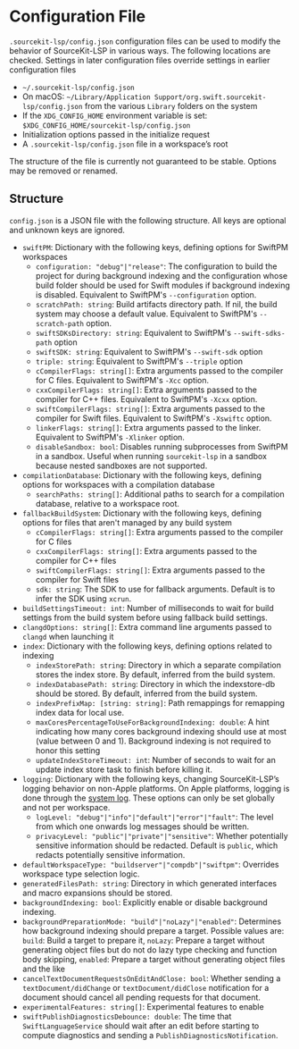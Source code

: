 # Configuration File

`.sourcekit-lsp/config.json` configuration files can be used to modify the behavior of SourceKit-LSP in various ways. The following locations are checked. Settings in later configuration files override settings in earlier configuration files
- `~/.sourcekit-lsp/config.json`
- On macOS: `~/Library/Application Support/org.swift.sourcekit-lsp/config.json` from the various `Library` folders on the system
- If the `XDG_CONFIG_HOME` environment variable is set: `$XDG_CONFIG_HOME/sourcekit-lsp/config.json`
- Initialization options passed in the initialize request
- A `.sourcekit-lsp/config.json` file in a workspace’s root

The structure of the file is currently not guaranteed to be stable. Options may be removed or renamed.

## Structure

`config.json` is a JSON file with the following structure. All keys are optional and unknown keys are ignored.

- `swiftPM`: Dictionary with the following keys, defining options for SwiftPM workspaces
  - `configuration: "debug"|"release"`: The configuration to build the project for during background indexing and the configuration whose build folder should be used for Swift modules if background indexing is disabled. Equivalent to SwiftPM's `--configuration` option.
  - `scratchPath: string`: Build artifacts directory path. If nil, the build system may choose a default value. Equivalent to SwiftPM's `--scratch-path` option.
  - `swiftSDKsDirectory: string`: Equivalent to SwiftPM's `--swift-sdks-path` option
  - `swiftSDK: string`: Equivalent to SwiftPM's `--swift-sdk` option
  - `triple: string`: Equivalent to SwiftPM's `--triple` option
  - `cCompilerFlags: string[]`: Extra arguments passed to the compiler for C files. Equivalent to SwiftPM's `-Xcc` option.
  - `cxxCompilerFlags: string[]`: Extra arguments passed to the compiler for C++ files. Equivalent to SwiftPM's `-Xcxx` option.
  - `swiftCompilerFlags: string[]`: Extra arguments passed to the compiler for Swift files. Equivalent to SwiftPM's `-Xswiftc` option.
  - `linkerFlags: string[]`: Extra arguments passed to the linker. Equivalent to SwiftPM's `-Xlinker` option.
  - `disableSandbox: bool`: Disables running subprocesses from SwiftPM in a sandbox. Useful when running `sourcekit-lsp` in a sandbox because nested sandboxes are not supported.
- `compilationDatabase`: Dictionary with the following keys, defining options for workspaces with a compilation database
  - `searchPaths: string[]`: Additional paths to search for a compilation database, relative to a workspace root.
- `fallbackBuildSystem`: Dictionary with the following keys, defining options for files that aren't managed by any build system
  - `cCompilerFlags: string[]`: Extra arguments passed to the compiler for C files
  - `cxxCompilerFlags: string[]`: Extra arguments passed to the compiler for C++ files
  - `swiftCompilerFlags: string[]`: Extra arguments passed to the compiler for Swift files
  - `sdk: string`: The SDK to use for fallback arguments. Default is to infer the SDK using `xcrun`.
- `buildSettingsTimeout: int`: Number of milliseconds to wait for build settings from the build system before using fallback build settings.
- `clangdOptions: string[]`: Extra command line arguments passed to `clangd` when launching it
- `index`: Dictionary with the following keys, defining options related to indexing
    - `indexStorePath: string`: Directory in which a separate compilation stores the index store. By default, inferred from the build system.
    - `indexDatabasePath: string`: Directory in which the indexstore-db should be stored. By default, inferred from the build system.
    - `indexPrefixMap: [string: string]`: Path remappings for remapping index data for local use.
    - `maxCoresPercentageToUseForBackgroundIndexing: double`: A hint indicating how many cores background indexing should use at most (value between 0 and 1). Background indexing is not required to honor this setting
    - `updateIndexStoreTimeout: int`: Number of seconds to wait for an update index store task to finish before killing it.
- `logging`: Dictionary with the following keys, changing SourceKit-LSP’s logging behavior on non-Apple platforms. On Apple platforms, logging is done through the [system log](Diagnose%20Bundle.md#Enable%20Extended%20Logging). These options can only be set globally and not per workspace.
  - `logLevel: "debug"|"info"|"default"|"error"|"fault"`: The level from which one onwards log messages should be written.
  - `privacyLevel: "public"|"private"|"sensitive"`: Whether potentially sensitive information should be redacted. Default is `public`, which redacts potentially sensitive information.
- `defaultWorkspaceType: "buildserver"|"compdb"|"swiftpm"`: Overrides workspace type selection logic.
- `generatedFilesPath: string`: Directory in which generated interfaces and macro expansions should be stored.
- `backgroundIndexing: bool`: Explicitly enable or disable background indexing.
- `backgroundPreparationMode: "build"|"noLazy"|"enabled"`: Determines how background indexing should prepare a target. Possible values are: `build`: Build a target to prepare it, `noLazy`: Prepare a target without generating object files but do not do lazy type checking and function body skipping, `enabled`: Prepare a target without generating object files and the like
- `cancelTextDocumentRequestsOnEditAndClose: bool`: Whether sending a `textDocument/didChange` or `textDocument/didClose` notification for a document should cancel all pending requests for that document.
- `experimentalFeatures: string[]`: Experimental features to enable
- `swiftPublishDiagnosticsDebounce: double`: The time that `SwiftLanguageService` should wait after an edit before starting to compute diagnostics and sending a `PublishDiagnosticsNotification`.
